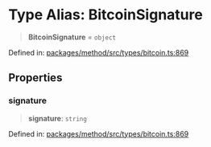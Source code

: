 # Type Alias: BitcoinSignature

> **BitcoinSignature** = `object`

Defined in: [packages/method/src/types/bitcoin.ts:869](https://github.com/dcdpr/did-btcr2-js/blob/4a717493e735221d072999f212891939f4de3f23/packages/method/src/types/bitcoin.ts#L869)

## Properties

### signature

> **signature**: `string`

Defined in: [packages/method/src/types/bitcoin.ts:869](https://github.com/dcdpr/did-btcr2-js/blob/4a717493e735221d072999f212891939f4de3f23/packages/method/src/types/bitcoin.ts#L869)
